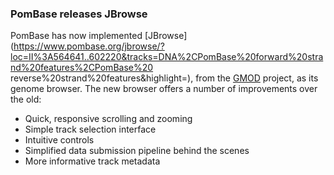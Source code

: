 ### PomBase releases JBrowse
<!-- pombase_flags: frontpage -->

PomBase has now implemented [JBrowse](https://www.pombase.org/jbrowse/?loc=II%3A564641..602220&tracks=DNA%2CPomBase%20forward%20strand%20features%2CPomBase%20
reverse%20strand%20features&highlight=), 
from the [GMOD](http://gmod.org/wiki/Main_Page) project, as its genome
browser. The new browser offers a number of improvements over the old:

- Quick, responsive scrolling and zooming
- Simple track selection interface
- Intuitive controls
- Simplified data submission pipeline behind the scenes
- More informative track metadata

